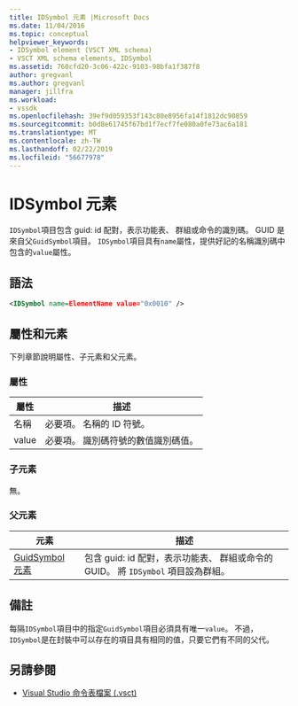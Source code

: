 ```yaml
---
title: IDSymbol 元素 |Microsoft Docs
ms.date: 11/04/2016
ms.topic: conceptual
helpviewer_keywords:
- IDSymbol element (VSCT XML schema)
- VSCT XML schema elements, IDSymbol
ms.assetid: 760cfd20-3c06-422c-9103-98bfa1f387f8
author: gregvanl
ms.author: gregvanl
manager: jillfra
ms.workload:
- vssdk
ms.openlocfilehash: 39ef9d059353f143c80e8956fa14f1812dc90859
ms.sourcegitcommit: b0d8e61745f67bd1f7ecf7fe080a0fe73ac6a181
ms.translationtype: MT
ms.contentlocale: zh-TW
ms.lasthandoff: 02/22/2019
ms.locfileid: "56677978"
---
```

# <a name="idsymbol-element"></a>IDSymbol 元素
`IDSymbol`項目包含 guid: id 配對，表示功能表、 群組或命令的識別碼。 GUID 是來自父`GuidSymbol`項目。 `IDSymbol`項目具有`name`屬性，提供好記的名稱識別碼中包含的`value`屬性。

## <a name="syntax"></a>語法

```xml
<IDSymbol name=ElementName value="0x0010" />
```

## <a name="attributes-and-elements"></a>屬性和元素
 下列章節說明屬性、子元素和父元素。

### <a name="attributes"></a>屬性

|屬性|描述|
|---------------|-----------------|
|名稱|必要項。 名稱的 ID 符號。|
|value|必要項。 識別碼符號的數值識別碼值。|

### <a name="child-elements"></a>子元素
 無。

### <a name="parent-elements"></a>父元素

|元素|描述|
|-------------|-----------------|
|[GuidSymbol 元素](../extensibility/guidsymbol-element.md)|包含 guid: id 配對，表示功能表、 群組或命令的 GUID。 將 `IDSymbol` 項目設為群組。|

## <a name="remarks"></a>備註
 每隔`IDSymbol`項目中的指定`GuidSymbol`項目必須具有唯一`value`。 不過，`IDSymbol`是在封裝中可以存在的項目具有相同的值，只要它們有不同的父代。

## <a name="see-also"></a>另請參閱
- [Visual Studio 命令表檔案 (.vsct)](../extensibility/internals/visual-studio-command-table-dot-vsct-files.md)